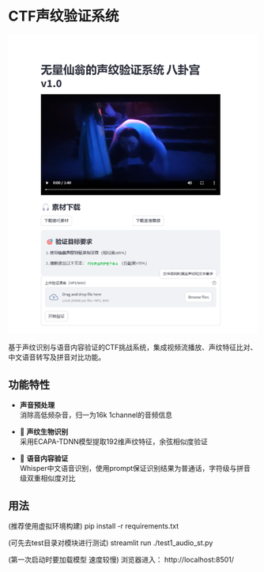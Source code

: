 # CTF声纹验证系统

![系统界面截图](video/screen.png)

基于声纹识别与语音内容验证的CTF挑战系统，集成视频流播放、声纹特征比对、中文语音转写及拼音对比功能。

## 功能特性
- ​**声音预处理**  
  消除高低频杂音，归一为16k 1channel的音频信息

- 🎤 ​**声纹生物识别**  
  采用ECAPA-TDNN模型提取192维声纹特征，余弦相似度验证
- 📝 ​**语音内容验证**  
  Whisper中文语音识别，使用prompt保证识别结果为普通话，字符级与拼音级双重相似度对比

## 用法
(推荐使用虚拟环境构建)
pip install -r requirements.txt

(可先去test目录对模块进行测试)
streamlit run ./test1_audio_st.py

(第一次启动时要加载模型 速度较慢)
浏览器进入： http://localhost:8501/

